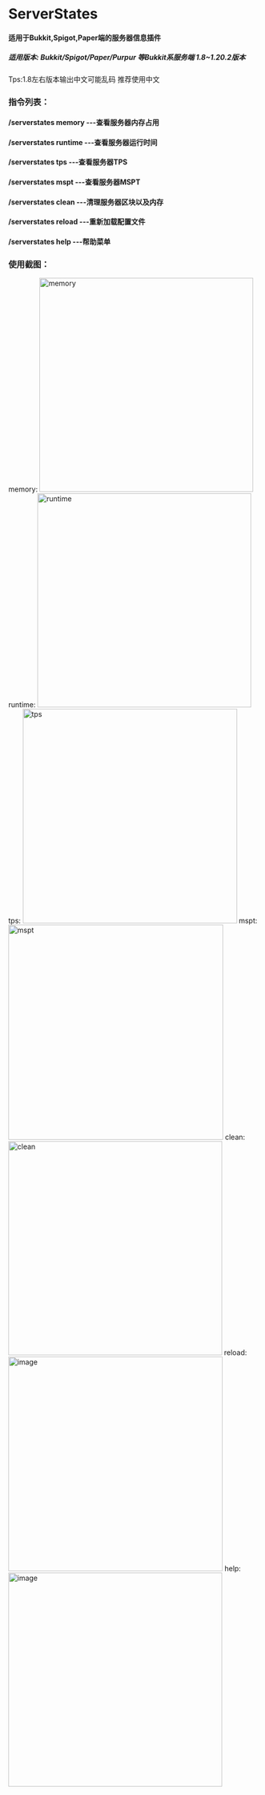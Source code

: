 # ServerStates
#### 适用于Bukkit,Spigot,Paper端的服务器信息插件
##### 适用版本: Bukkit/Spigot/Paper/Purpur 等Bukkit系服务端 1.8~1.20.2版本
Tps:1.8左右版本输出中文可能乱码 推荐使用中文

### 指令列表：
#### /serverstates memory  ---查看服务器内存占用
#### /serverstates runtime  ---查看服务器运行时间
#### /serverstates tps  ---查看服务器TPS
#### /serverstates mspt  ---查看服务器MSPT
#### /serverstates clean  ---清理服务器区块以及内存
#### /serverstates reload  ---重新加载配置文件
#### /serverstates help  ---帮助菜单

### 使用截图：
memory:
<img width="427" alt="memory" src="https://github.com/NoNameGMM/ServerStates/assets/109721871/055756d9-4817-4f7f-b3e9-2dbe8977ceb4">
runtime:
<img width="427" alt="runtime" src="https://github.com/NoNameGMM/ServerStates/assets/109721871/0772db44-ea1e-4e50-b9b8-09c415803241">
tps:
<img width="428" alt="tps" src="https://github.com/NoNameGMM/ServerStates/assets/109721871/a9b68e1d-fbdf-4a57-9b6b-1b9b99c4197d">
mspt:
<img width="429" alt="mspt" src="https://github.com/NoNameGMM/ServerStates/assets/109721871/84157730-5121-4f2d-9798-ea93380304cf">
clean:
<img width="427" alt="clean" src="https://github.com/NoNameGMM/ServerStates/assets/109721871/2ac9afc4-8a1a-4e84-9f14-4ceda20de614">
reload:
<img width="428" alt="image" src="https://github.com/NoNameGMM/ServerStates/assets/109721871/299f7998-7a68-4b67-82f8-9c7f31cfd7a6">
help:
<img width="427" alt="image" src="https://github.com/NoNameGMM/ServerStates/assets/109721871/77c62952-eef3-4df6-ac9d-4439d3c5895f">




